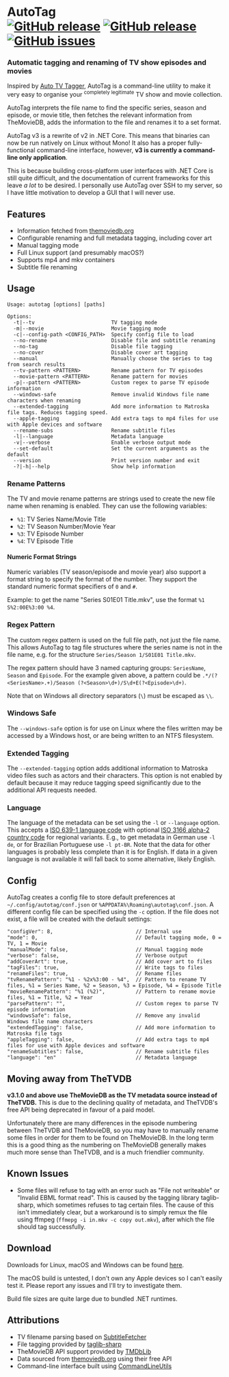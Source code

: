 # AutoTag <br/>[![GitHub release](https://img.shields.io/github/release/jamerst/AutoTag.svg)](https://github.com/jamerst/AutoTag/releases) [![GitHub release](https://img.shields.io/github/downloads/jamerst/AutoTag/total.svg)](https://github.com/jamerst/AutoTag/releases) [![GitHub issues](https://img.shields.io/github/issues/jamerst/AutoTag.svg)](https://github.com/jamerst/AutoTag/issues)

### Automatic tagging and renaming of TV show episodes and movies

Inspired by [Auto TV Tagger](https://sourceforge.net/projects/autotvtagger/), AutoTag is a command-line utility to make it very easy to organise your <sup>completely legitimate</sup> TV show and movie collection.

AutoTag interprets the file name to find the specific series, season and episode, or movie title, then fetches the relevant information from TheMovieDB, adds the information to the file and renames it to a set format.

AutoTag v3 is a rewrite of v2 in .NET Core. This means that binaries can now be run natively on Linux without Mono! It also has a proper fully-functional command-line interface, however, **v3 is currently a command-line only application**.

This is because building cross-platform user interfaces with .NET Core is still quite difficult, and the documentation of current frameworks for this leave *a lot* to be desired. I personally use AutoTag over SSH to my server, so I have little motivation to develop a GUI that I will never use.

## Features
- Information fetched from [themoviedb.org](https://www.themoviedb.org/)
- Configurable renaming and full metadata tagging, including cover art
- Manual tagging mode
- Full Linux support (and presumably macOS?)
- Supports mp4 and mkv containers
- Subtitle file renaming

## Usage
```
Usage: autotag [options] [paths]

Options:
  -t|--tv                         TV tagging mode
  -m|--movie                      Movie tagging mode
  -c|--config-path <CONFIG_PATH>  Specify config file to load
  --no-rename                     Disable file and subtitle renaming
  --no-tag                        Disable file tagging
  --no-cover                      Disable cover art tagging
  --manual                        Manually choose the series to tag from search results
  --tv-pattern <PATTERN>          Rename pattern for TV episodes
  --movie-pattern <PATTERN>       Rename pattern for movies
  -p|--pattern <PATTERN>          Custom regex to parse TV episode information
  --windows-safe                  Remove invalid Windows file name characters when renaming
  --extended-tagging              Add more information to Matroska file tags. Reduces tagging speed.
  --apple-tagging                 Add extra tags to mp4 files for use with Apple devices and software
  --rename-subs                   Rename subtitle files
  -l|--language                   Metadata language
  -v|--verbose                    Enable verbose output mode
  --set-default                   Set the current arguments as the default
  --version                       Print version number and exit
  -?|-h|--help                    Show help information

```

### Rename Patterns
The TV and movie rename patterns are strings used to create the new file name when renaming is enabled. They can use the following variables:

- `%1`: TV Series Name/Movie Title
- `%2`: TV Season Number/Movie Year
- `%3`: TV Episode Number
- `%4`: TV Episode Title

#### Numeric Format Strings
Numeric variables (TV season/episode and movie year) also support a format string to specify the format of the number. They support the standard numeric format specifiers of `0` and `#`.

Example: to get the name "Series S01E01 Title.mkv", use the format `%1 S%2:00E%3:00 %4`.

### Regex Pattern
The custom regex pattern is used on the full file path, not just the file name. This allows AutoTag to tag file structures where the series name is not in the file name, e.g. for the structure `Series/Season 1/S01E01 Title.mkv`.

The regex pattern should have 3 named capturing groups: `SeriesName`, `Season` and `Episode`. For the example given above, a pattern could be `.*/(?<SeriesName>.+)/Season (?<Season>\d+)/S\d+E(?<Episode>\d+)`.

Note that on Windows all directory separators (`\`) must be escaped as `\\`.

### Windows Safe
The `--windows-safe` option is for use on Linux where the files written may be accessed by a Windows host, or are being written to an NTFS filesystem.

### Extended Tagging
The `--extended-tagging` option adds additional information to Matroska video files such as actors and their characters. This option is not enabled by default because it may reduce tagging speed significantly due to the additional API requests needed.

### Language
The language of the metadata can be set using the `-l` or `--language` option. This accepts a [ISO 639-1 language code](https://en.wikipedia.org/wiki/List_of_ISO_639-1_codes) with optional [ISO 3166 alpha-2 country code](https://en.wikipedia.org/wiki/ISO_3166-1_alpha-2) for regional variants. E.g., to get metadata in German use `-l de`, or for Brazilian Portuguese use `-l pt-BR`. Note that the data for other languages is probably less complete than it is for English. If data in a given language is not available it will fall back to some alternative, likely English.

## Config
AutoTag creates a config file to store default preferences at `~/.config/autotag/conf.json` or `%APPDATA%\Roaming\autotag\conf.json`. A different config file can be specified using the `-c` option. If the file does not exist, a file will be created with the default settings:
```
"configVer": 8,                           // Internal use
"mode": 0,                                // Default tagging mode, 0 = TV, 1 = Movie
"manualMode": false,                      // Manual tagging mode
"verbose": false,                         // Verbose output
"addCoverArt": true,                      // Add cover art to files
"tagFiles": true,                         // Write tags to files
"renameFiles": true,                      // Rename files
"tvRenamePattern": "%1 - %2x%3:00 - %4",  // Pattern to rename TV files, %1 = Series Name, %2 = Season, %3 = Episode, %4 = Episode Title
"movieRenamePattern": "%1 (%2)",          // Pattern to rename movie files, %1 = Title, %2 = Year
"parsePattern": "",                       // Custom regex to parse TV episode information
"windowsSafe": false,                     // Remove any invalid Windows file name characters
"extendedTagging": false,                 // Add more information to Matroska file tags
"appleTagging": false,                    // Add extra tags to mp4 files for use with Apple devices and software
"renameSubtitles": false,                 // Rename subtitle files
"language": "en"                          // Metadata language
```

## Moving away from TheTVDB
**v3.1.0 and above use TheMovieDB as the TV metadata source instead of TheTVDB.** This is due to the declining quality of metadata, and TheTVDB's free API being deprecated in favour of a paid model.

Unfortunately there are many differences in the episode numbering between TheTVDB and TheMovieDB, so you may have to manually rename some files in order for them to be found on TheMovieDB. In the long term this is a good thing as the numbering on TheMovieDB generally makes much more sense than TheTVDB, and is a much friendlier community.

## Known Issues
- Some files will refuse to tag with an error such as "File not writeable" or "Invalid EBML format read". This is caused by the tagging library taglib-sharp, which sometimes refuses to tag certain files. The cause of this isn't immediately clear, but a workaround is to simply remux the file using ffmpeg (`ffmepg -i in.mkv -c copy out.mkv`), after which the file should tag successfully.

## Download
Downloads for Linux, macOS and Windows can be found [here](https://github.com/jamerst/AutoTag/releases).

The macOS build is untested, I don't own any Apple devices so I can't easily test it. Please report any issues and I'll try to investigate them.

Build file sizes are quite large due to bundled .NET runtimes.

## Attributions
- TV filename parsing based on [SubtitleFetcher](https://github.com/pheiberg/SubtitleFetcher)
- File tagging provided by [taglib-sharp](https://github.com/mono/taglib-sharp)
- TheMovieDB API support provided by [TMDbLib](https://github.com/LordMike/TMDbLib)
- Data sourced from [themoviedb.org](https://www.themoviedb.org/) using their free API
- Command-line interface built using [CommandLineUtils](https://github.com/natemcmaster/CommandLineUtils)
